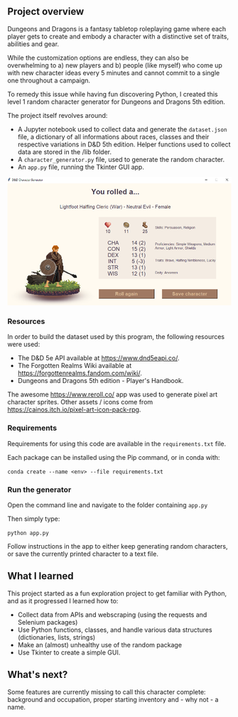 ## Project overview

Dungeons and Dragons is a fantasy tabletop roleplaying game where each player gets to create and embody a character with a distinctive set of traits, abilities and gear. 

While the customization options are endless, they can also be overwhelming to a) new players and b) people (like myself) who come up with new character ideas every 5 minutes and cannot commit to a single one throughout a campaign. 

To remedy this issue while having fun discovering Python, I created this level 1 random character generator for Dungeons and Dragons 5th edition. 

The project itself revolves around:

- A Jupyter notebook used to collect data and generate the `dataset.json` file, a dictionary of all informations about races, classes and their respective variations in D&D 5th edition. Helper functions used to collect data are stored in the /lib folder.
- A `character_generator.py` file, used to generate the random character.
- An `app.py` file, running the Tkinter GUI app.

![preview](./assets/app_preview.png)

### Resources

In order to build the dataset used by this program, the following resources were used:

- The D&D 5e API available at https://www.dnd5eapi.co/.
- The Forgotten Realms Wiki available at https://forgottenrealms.fandom.com/wiki/.
- Dungeons and Dragons 5th edition - Player's Handbook.

The awesome https://www.reroll.co/ app was used to generate pixel art character sprites. Other assets / icons come from https://cainos.itch.io/pixel-art-icon-pack-rpg.

### Requirements

Requirements for using this code are available in the `requirements.txt` file.

Each package can be installed using the Pip command, or in conda with:

`conda create --name <env> --file requirements.txt`


### Run the generator

Open the command line and navigate to the folder containing `app.py`

Then simply type:

`python app.py`

Follow instructions in the app to either keep generating random characters, or save the currently printed character to a text file.


## What I learned

This project started as a fun exploration project to get familiar with Python, and as it progressed I learned how to:

- Collect data from APIs and webscraping (using the requests and Selenium packages)
- Use Python functions, classes, and handle various data structures (dictionaries, lists, strings)
- Make an (almost) unhealthy use of the random package
- Use Tkinter to create a simple GUI.


## What's next?

Some features are currently missing to call this character complete: background and occupation, proper starting inventory and - why not - a name.
